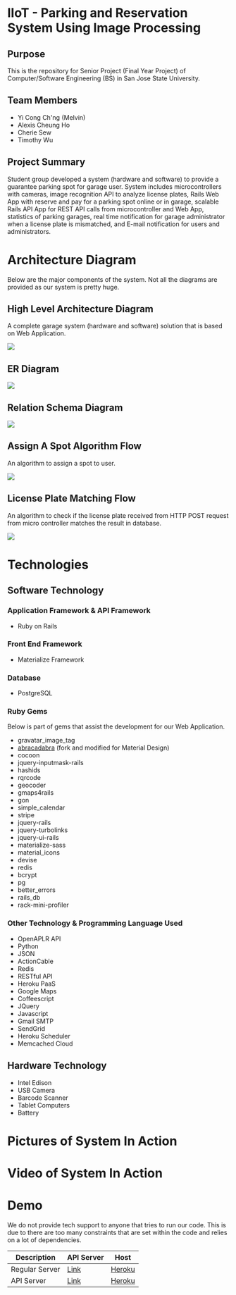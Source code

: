# IIoT - Parking and Reservation System Using Image Processing

## Purpose

This is the repository for Senior Project (Final Year Project) of Computer/Software Engineering (BS) in San Jose State University.

## Team Members
- Yi Cong Ch'ng (Melvin)
- Alexis Cheung Ho
- Cherie Sew
- Timothy Wu

## Project Summary

Student group developed a system (hardware and software) to provide a guarantee parking spot for garage user. System includes microcontrollers with cameras, image recognition API to analyze license plates, Rails Web App with reserve and pay for a parking spot online or in garage, scalable Rails API App for REST API calls from microcontroller and Web App, statistics of parking garages, real time notification for garage administrator when a license plate is mismatched, and E-mail notification for users and administrators. 


# Architecture Diagram

Below are the major components of the system. Not all the diagrams are provided as our system is pretty huge.

## High Level Architecture Diagram

A complete garage system (hardware and software) solution that is based on Web Application.

![](/public/images/high_level.jpg)

## ER Diagram

![](/public/images/er_diagram.png)

## Relation Schema Diagram

![](/public/images/relational_schema.png)

## Assign A Spot Algorithm Flow

An algorithm to assign a spot to user.

![](/public/images/booking_algorithm.jpeg)

## License Plate Matching Flow

An algorithm to check if the license plate received from HTTP POST request from micro controller matches the result in database.

![](/public/images/api_matching.jpeg)

# Technologies

## Software Technology

### Application Framework & API Framework
- Ruby on Rails

### Front End Framework
- Materialize Framework

### Database
- PostgreSQL

### Ruby Gems

Below is part of gems that assist the development for our Web Application. 

- gravatar_image_tag
- [abracadabra](https://github.com/melvinchng/abracadabra.git) (fork and modified for Material Design)
- cocoon
- jquery-inputmask-rails
- hashids
- rqrcode
- geocoder
- gmaps4rails
- gon
- simple_calendar
- stripe
- jquery-rails
- jquery-turbolinks
- jquery-ui-rails
- materialize-sass
- material_icons
- devise
- redis
- bcrypt
- pg
- better_errors
- rails_db
- rack-mini-profiler

### Other Technology & Programming Language Used
- OpenAPLR API
- Python
- JSON
- ActionCable
- Redis
- RESTful API
- Heroku PaaS
- Google Maps
- Coffeescript
- JQuery
- Javascript
- Gmail SMTP
- SendGrid
- Heroku Scheduler
- Memcached Cloud

## Hardware Technology

- Intel Edison
- USB Camera
- Barcode Scanner
- Tablet Computers
- Battery

# Pictures of System In Action

# Video of System In Action

# Demo

We do not provide tech support to anyone that tries to run our code. This is due to there are too many constraints that are set within the code and relies on a lot of dependencies. 

| Description   | API Server    | Host |
|-------------|-------------|-----|
| Regular Server      | [Link](http://smartparkingsjsu.herokuapp.com) | [Heroku](http://www.heroku.com) |
| API Server      | [Link](http://smartparkingsjsu.herokuapp.com) | [Heroku](http://www.heroku.com) |

